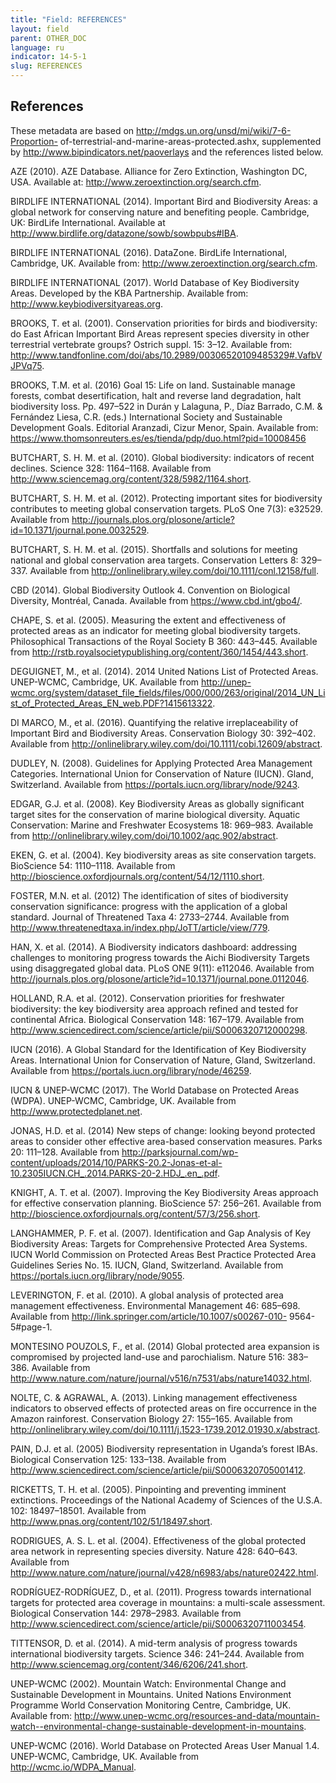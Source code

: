 ```yaml
---
title: "Field: REFERENCES"
layout: field
parent: OTHER_DOC
language: ru
indicator: 14-5-1
slug: REFERENCES
---
```

## References

These metadata are based on http://mdgs.un.org/unsd/mi/wiki/7-6-Proportion-
of-terrestrial-and-marine-areas-protected.ashx, supplemented by http://www.bipindicators.net/paoverlays and the references listed below.

AZE (2010). AZE Database. Alliance for Zero Extinction, Washington DC,
USA. Available at: http://www.zeroextinction.org/search.cfm.

BIRDLIFE INTERNATIONAL (2014). Important Bird and Biodiversity Areas: a global network for conserving nature and benefiting people. Cambridge, UK: BirdLife International. Available at http://www.birdlife.org/datazone/sowb/sowbpubs#IBA.

BIRDLIFE INTERNATIONAL (2016). DataZone. BirdLife International, Cambridge, UK. Available from: http://www.zeroextinction.org/search.cfm.

BIRDLIFE INTERNATIONAL (2017). World Database of Key Biodiversity Areas. Developed by the KBA Partnership. Available from: http://www.keybiodiversityareas.org.

BROOKS, T. et al. (2001). Conservation priorities for birds and biodiversity: do East African Important Bird Areas represent species diversity in other terrestrial vertebrate groups? Ostrich suppl. 15: 3–12. Available
from: http://www.tandfonline.com/doi/abs/10.2989/00306520109485329#.VafbVJPVq75.

BROOKS, T.M. et al. (2016) Goal 15: Life on land. Sustainable manage forests, combat desertification, halt and reverse land degradation, halt biodiversity loss. Pp. 497–522 in Durán y Lalaguna, P., Díaz Barrado, C.M. & Fernández Liesa, C.R. (eds.) International Society and Sustainable Development Goals. Editorial Aranzadi, Cizur Menor, Spain. Available from: https://www.thomsonreuters.es/es/tienda/pdp/duo.html?pid=10008456

BUTCHART, S. H. M. et al. (2010). Global biodiversity: indicators of recent declines. Science 328: 1164–1168. Available from http://www.sciencemag.org/content/328/5982/1164.short.

BUTCHART, S. H. M. et al. (2012). Protecting important sites for biodiversity contributes to meeting global conservation targets. PLoS One 7(3): e32529. Available from http://journals.plos.org/plosone/article?id=10.1371/journal.pone.0032529.

BUTCHART, S. H. M. et al. (2015). Shortfalls and solutions for meeting national and global conservation area targets. Conservation Letters 8: 329–337. Available from http://onlinelibrary.wiley.com/doi/10.1111/conl.12158/full.

CBD (2014). Global Biodiversity Outlook 4. Convention on Biological Diversity, Montréal, Canada. Available from https://www.cbd.int/gbo4/.

CHAPE, S. et al. (2005). Measuring the extent and effectiveness of protected areas as an indicator for meeting global biodiversity targets. Philosophical Transactions of the Royal Society B 360: 443–445. Available from http://rstb.royalsocietypublishing.org/content/360/1454/443.short.

DEGUIGNET, M., et al. (2014). 2014 United Nations List of Protected Areas. UNEP-WCMC, Cambridge, UK. Available from http://unep-wcmc.org/system/dataset_file_fields/files/000/000/263/original/2014_UN_List_of_Protected_Areas_EN_web.PDF?1415613322.

DI MARCO, M., et al. (2016). Quantifying the relative irreplaceability of Important Bird and Biodiversity Areas. Conservation Biology 30: 392–402. Available from http://onlinelibrary.wiley.com/doi/10.1111/cobi.12609/abstract.

DUDLEY, N. (2008). Guidelines for Applying Protected Area Management Categories. International Union for Conservation of Nature (IUCN). Gland, Switzerland. Available from https://portals.iucn.org/library/node/9243.

EDGAR, G.J. et al. (2008). Key Biodiversity Areas as globally significant target sites for the conservation of marine biological diversity. Aquatic Conservation: Marine and Freshwater Ecosystems 18: 969–983. Available from http://onlinelibrary.wiley.com/doi/10.1002/aqc.902/abstract.

EKEN, G. et al. (2004). Key biodiversity areas as site conservation targets. BioScience 54: 1110–1118. Available from http://bioscience.oxfordjournals.org/content/54/12/1110.short.

FOSTER, M.N. et al. (2012) The identification of sites of biodiversity conservation significance: progress with the application of a global standard. Journal of Threatened Taxa 4: 2733–2744. Available from
http://www.threatenedtaxa.in/index.php/JoTT/article/view/779.

HAN, X. et al. (2014). A Biodiversity indicators dashboard: addressing challenges to monitoring progress towards the Aichi Biodiversity Targets using disaggregated global data. PLoS ONE 9(11): e112046. Available from http://journals.plos.org/plosone/article?id=10.1371/journal.pone.0112046.

HOLLAND, R.A. et al. (2012). Conservation priorities for freshwater biodiversity: the key biodiversity area approach refined and tested for continental Africa. Biological Conservation 148: 167–179. Available from
http://www.sciencedirect.com/science/article/pii/S0006320712000298.

IUCN (2016). A Global Standard for the Identification of Key Biodiversity Areas. International Union for Conservation of Nature, Gland, Switzerland. Available from https://portals.iucn.org/library/node/46259.

IUCN & UNEP-WCMC (2017). The World Database on Protected Areas (WDPA). UNEP-WCMC, Cambridge, UK. Available from http://www.protectedplanet.net.

JONAS, H.D. et al. (2014) New steps of change: looking beyond protected areas to consider other effective area-based conservation measures. Parks 20: 111–128. Available from http://parksjournal.com/wp-content/uploads/2014/10/PARKS-20.2-Jonas-et-al-10.2305IUCN.CH_.2014.PARKS-20-2.HDJ_.en_.pdf.

KNIGHT, A. T. et al. (2007). Improving the Key Biodiversity Areas approach for effective conservation planning. BioScience 57: 256–261. Available from
http://bioscience.oxfordjournals.org/content/57/3/256.short.

LANGHAMMER, P. F. et al. (2007). Identification and Gap Analysis of Key Biodiversity Areas: Targets for Comprehensive Protected Area Systems. IUCN World Commission on Protected Areas Best Practice Protected Area Guidelines Series No. 15. IUCN, Gland, Switzerland. Available from https://portals.iucn.org/library/node/9055.

LEVERINGTON, F. et al. (2010). A global analysis of protected area management effectiveness. Environmental Management 46: 685–698. Available from http://link.springer.com/article/10.1007/s00267-010-
9564-5#page-1.

MONTESINO POUZOLS, F., et al. (2014) Global protected area expansion is compromised by projected land-use and parochialism. Nature 516: 383–386. Available from http://www.nature.com/nature/journal/v516/n7531/abs/nature14032.html.

NOLTE, C. & AGRAWAL, A. (2013). Linking management effectiveness indicators to observed effects of protected areas on fire occurrence in the Amazon rainforest. Conservation Biology 27: 155–165. Available from http://onlinelibrary.wiley.com/doi/10.1111/j.1523-1739.2012.01930.x/abstract.

PAIN, D.J. et al. (2005) Biodiversity representation in Uganda’s forest IBAs. Biological Conservation 125: 133–138. Available from http://www.sciencedirect.com/science/article/pii/S0006320705001412.

RICKETTS, T. H. et al. (2005). Pinpointing and preventing imminent extinctions. Proceedings of the National Academy of Sciences of the U.S.A. 102: 18497–18501. Available from http://www.pnas.org/content/102/51/18497.short.

RODRIGUES, A. S. L. et al. (2004). Effectiveness of the global protected area network in representing species diversity. Nature 428: 640–643. Available from http://www.nature.com/nature/journal/v428/n6983/abs/nature02422.html.

RODRÍGUEZ-RODRÍGUEZ, D., et al. (2011). Progress towards international targets for protected area coverage in mountains: a multi-scale assessment. Biological Conservation 144: 2978–2983. Available from
http://www.sciencedirect.com/science/article/pii/S0006320711003454.

TITTENSOR, D. et al. (2014). A mid-term analysis of progress towards international biodiversity targets. Science 346: 241–244. Available from http://www.sciencemag.org/content/346/6206/241.short.

UNEP-WCMC (2002). Mountain Watch: Environmental Change and Sustainable Development in Mountains. United Nations Environment Programme World Conservation Monitoring Centre, Cambridge, UK. Available from: http://www.unep-wcmc.org/resources-and-data/mountain-watch--environmental-change-sustainable-development-in-mountains.

UNEP-WCMC (2016). World Database on Protected Areas User Manual 1.4. UNEP-WCMC, Cambridge, UK. Available from http://wcmc.io/WDPA_Manual.
